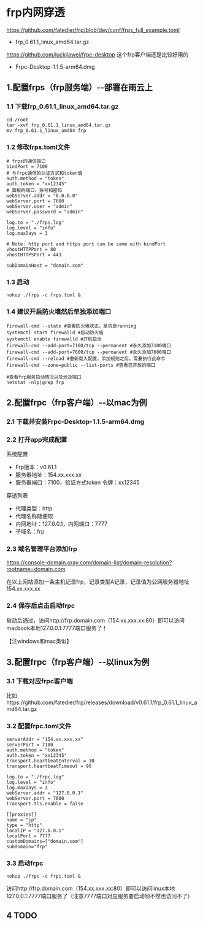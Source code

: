 # frp内网穿透

https://github.com/fatedier/frp/blob/dev/conf/frps_full_example.toml<br>

 - frp_0.61.1_linux_amd64.tar.gz

https://github.com/luckjiawei/frpc-desktop 这个frp客户端还是比较好用的<br>
 
 - Frpc-Desktop-1.1.5-arm64.dmg


## 1.配置frps（frp服务端）--部署在雨云上


### 1.1 下载frp_0.61.1_linux_amd64.tar.gz

```shell
cd /root
tar -xvf frp_0.61.1_linux_amd64.tar.gz
mv frp_0.61.1_linux_amd64 frp
```

### 1.2 修改frps.toml文件

```shell
# frps的通信端口
bindPort = 7100
# 与frpc通信的认证方式和token值
auth.method = "token"
auth.token = "xx12345"
# 面板的端口、账号和密码
webServer.addr = "0.0.0.0"
webServer.port = 7600
webServer.user = "admin"
webServer.password = "admin"

log.to = "./frps.log"
log.level = "info"
log.maxDays = 3

# Note: http port and https port can be same with bindPort
vhostHTTPPort = 80
vhostHTTPSPort = 443

subDomainHost = "domain.com"
```

### 1.3 启动

```shell
nohup ./frps -c frps.toml &
```

### 1.4 建议开启防火墙然后单独添加端口

```shell
firewall-cmd --state #查看防火墙状态，是否是running
systemctl start firewalld #启动防火墙
systemctl enable firewalld #开机启动
firewall-cmd --add-port=7100/tcp --permanent #永久添加7100端口
firewall-cmd --add-port=7600/tcp --permanent #永久添加7600端口
firewall-cmd --reload #重新载入配置，添加规则之后，需要执行此命令
firewall-cmd --zone=public --list-ports #查看已开放的端口
```

```shell
#查看frp服务启动情况以及涉及端口
netstat -nlp|grep frp
```

## 2.配置frpc（frp客户端）--以mac为例

### 2.1 下载并安装Frpc-Desktop-1.1.5-arm64.dmg

### 2.2 打开app完成配置

系统配置

 - Frp版本：v0.61.1
 - 服务器地址：154.xx.xxx.xx
 - 服务器端口：7100，验证方式token 令牌：xx12345

穿透列表

 - 代理类型：http
 - 代理名称随便取
 - 内网地址：127.0.0.1，内网端口：7777
 - 子域名：frp

### 2.3 域名管理平台添加frp

https://console-domain.oray.com/domain-list/domain-resolution?rootname=domain.com

在以上网站添加一条主机记录frp，记录类型A记录，记录值为公网服务器地址154.xx.xxx.xx


### 2.4 保存后点击启动frpc

启动后通过，访问http://frp.domain.com（154.xx.xxx.xx:80）即可以访问macbook本地127.0.0.1:7777端口服务了！

【注windows和mac类似】

## 3.配置frpc（frp客户端）--以linux为例

### 3.1 下载对应frpc客户端

比如https://github.com/fatedier/frp/releases/download/v0.61.1/frp_0.61.1_linux_amd64.tar.gz

### 3.2 配置frpc.toml文件

```shell
serverAddr = "154.xx.xxx.xx"
serverPort = 7100
auth.method = "token"
auth.token = "xx12345"
transport.heartbeatInterval = 30
transport.heartbeatTimeout = 90

log.to = "./frpc.log"
log.level = "info"
log.maxDays = 3
webServer.addr = "127.0.0.1"
webServer.port = 7600
transport.tls.enable = false

[[proxies]]
name = "jp"
type = "http"
localIP = "127.0.0.1"
localPort = 7777
customDomains=["domain.com"]
subdomain="frp"
```

### 3.3 启动frpc

```shell
nohup ./frpc -c frpc.toml &
```

访问http://frp.domain.com（154.xx.xxx.xx:80）即可以访问linux本地127.0.0.1:7777端口服务了（注意7777端口对应服务要启动哟不然也访问不了）

## 4 TODO

